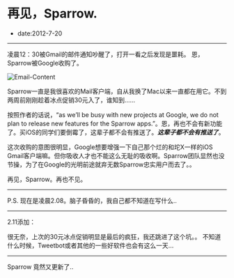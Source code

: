 # 再见，Sparrow.
- date:2012-7-20

-----

凌晨12：30被Gmail的邮件通知吵醒了，打开一看之后发现是噩耗。
恩，Sparrow被Google收购了。

![Email-Content](http://ww4.sinaimg.cn/large/a74ecc4cjw1dv3uqkwqeij.jpg)


Sparrow一直是我很喜欢的Mail客户端，自从我换了Mac以来一直都在用它。不到两周前刚刚趁着冰点促销30元入了，谁知到……

按照作者的话说，“as we’ll be busy with new projects at Google, we do not plan to release new features for the Sparrow apps.”。恩，再也不会有新功能了。买iOS的同学们要倒霉了，这辈子都不会有推送了。***这辈子都不会有推送了***。

这次收购的意图很明显，Google想要增强一下自己那个烂的和坨X一样的iOS Gmail客户端嘛。但你吸收人才也不能这么无耻的吸收啊。Sparrow团队显然也没节操，为了在Google的光明前途就弃无数Sparrow忠实用户而去了。。

再见，Sparrow。再也不见。

------

P.S. 现在是凌晨2.08。脑子昏昏的，我自己都不知道在写什么..

-----
2.11添加：

很无奈，上次的30元冰点促销明显是最后的疯狂，我还跳进了这个坑。。
不知道什么时候，Tweetbot或者其他的一些好软件也会有这么一天...

----
Sparrow 竟然又更新了..